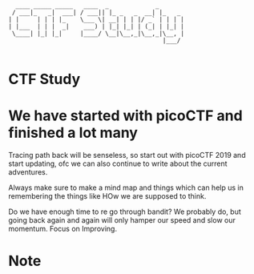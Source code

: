 ```text


  ____ _____ _____   ____  _             _       
 / ___|_   _|  ___| / ___|| |_ _   _  __| |_   _ 
| |     | | | |_    \___ \| __| | | |/ _` | | | |
| |___  | | |  _|    ___) | |_| |_| | (_| | |_| |
 \____| |_| |_|     |____/ \__|\__,_|\__,_|\__, |
                                           |___/ 


```

# CTF Study
 # We have started  with picoCTF and finished a lot many 
Tracing path back will be senseless, so start out with picoCTF 2019 and start updating, ofc we can also continue to write about the current adventures. 

Always make sure to make a mind map and things which can help us in remembering the things like HOw we are supposed to think. 

Do we have enough time to re go through bandit? 
We probably do, but going back again and again will only hamper our speed and slow our momentum. Focus on Improving. 
# Note

